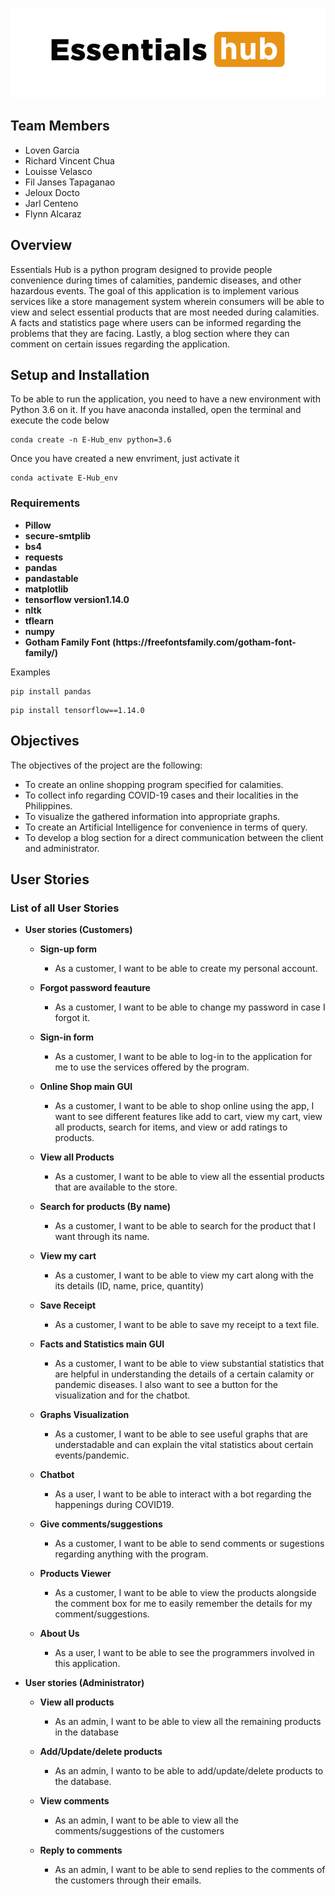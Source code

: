 

![](UI/essential_main_logo2.png)

## Team Members
- Loven Garcia
- Richard Vincent Chua
- Louisse Velasco
- Fil Janses Tapaganao
- Jeloux Docto
- Jarl Centeno
- Flynn Alcaraz

## Overview

Essentials Hub is a python program designed to provide people convenience during times of calamities, pandemic diseases, and other hazardous events. The goal of this application is to implement various services like a store management system wherein consumers will be able to view and select essential products that are most needed during calamities. A facts and statistics page where users can be informed regarding the problems that they are facing. Lastly, a blog section where they can comment on certain issues regarding the application. 

## Setup and Installation

To be able to run the application, you need to have a new environment with Python 3.6 on it. 
If you have anaconda installed, open the terminal and execute the code below
```
conda create -n E-Hub_env python=3.6
```

Once you have created a new envriment, just activate it
```
conda activate E-Hub_env
```

### Requirements

<ul><li> <b>Pillow</b></li>
<li> <b>secure-smtplib</b></li>
<li> <b>bs4</b></li>
<li> <b>requests</b></li>
<li> <b>pandas</b></li>
<li> <b>pandastable</b></li>
<li> <b>matplotlib</b></li>
<li> <b>tensorflow version1.14.0</b></li>
<li> <b>nltk</b></li>
<li> <b>tflearn</b></li>
<li> <b>numpy</b></li>
<li> <b>Gotham Family Font (https://freefontsfamily.com/gotham-font-family/)</b></li></ul>

Examples
```
pip install pandas
```
```
pip install tensorflow==1.14.0
```

## Objectives

The objectives of the project are the following:
- To create an online shopping program specified for calamities.
- To collect info regarding COVID-19 cases and their localities in the Philippines.
- To visualize the gathered information into appropriate graphs.
- To create an Artificial Intelligence for convenience in terms of query.
- To develop a blog section for a direct communication between the client and administrator.

## User Stories

### List of all User Stories

- **User stories (Customers)**
  + **Sign-up form**
    + As a customer, I want to be able to create my personal account.
  + **Forgot password feauture**
    + As a customer, I want to be able to change my password in case I forgot it.
  + **Sign-in form**
    + As a customer, I want to be able to log-in to the application for me to use the services offered by the program.
   
  + **Online Shop main GUI**
    + As a customer, I want to be able to shop online using the app, I want to see different features like add to cart, view my cart, view all products, search for items, and view or add ratings to products.
  + **View all Products**
    + As a customer, I want to be able to view all the essential products that are available to the store.
  + **Search for products (By name)**
    + As a customer, I want to be able to search for the product that I want through its name.
  + **View my cart**
    + As a customer, I want to be able to view my cart along with the its details (ID, name, price, quantity)
  + **Save Receipt**
    + As a customer, I want to be able to save my receipt to a text file.
  + **Facts and Statistics main GUI**
    + As a customer, I want to be able to view substantial statistics that are helpful in understanding the details of a certain calamity or pandemic diseases. I also want to see a button for the visualization and for the chatbot.
  + **Graphs Visualization**
    + As a customer, I want to be able to see useful graphs that are understadable and can explain the vital statistics about certain events/pandemic.
  + **Chatbot**
    + As a user, I want to be able to interact with a bot regarding the happenings during COVID19.
    
  + **Give comments/suggestions**
    + As a customer, I want to be able to send comments or sugestions regarding anything with the program. 
  + **Products Viewer**
    + As a customer, I want to be able to view the products alongside the comment box for me to easily remember the details for my comment/suggestions.
   
  + **About Us**
    + As a user, I want to be able to see the programmers involved in this application.
    
    
- **User stories (Administrator)**
  + **View all products**
    + As an admin, I want to be able to view all the remaining products in the database
  + **Add/Update/delete products**
    + As an admin, I wanto to be able to add/update/delete products to the database.

  + **View comments**
    + As an admin, I want to be able to view all the comments/suggestions of the customers
  + **Reply to comments**
    + As an admin, I want to be able to send  replies to the comments of the customers through their emails.
